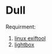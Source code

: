 Dull
===============================
Requirment:
1. [linux exiftool]()
2. [lightbox](http://lokeshdhakar.com/projects/lightbox2/#examples)
